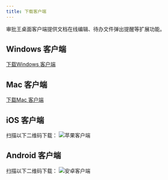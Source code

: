 ```yaml
---
title: 下载客户端
---
```


审批王桌面客户端提供文档在线编辑、待办文件弹出提醒等扩展功能。

## Windows 客户端

[下载Windows 客户端](http://oss.steedos.com/apps/steedos/windows/cn/steedos-desktop.exe)

## Mac 客户端

[下载Mac 客户端](http://oss.steedos.com/apps/steedos/mac/steedos.dmg)

## iOS 客户端

扫描以下二维码下载：
![苹果客户端](assets/workflow/download-ios.png)

## Android 客户端

扫描以下二维码下载：
![安卓客户端](assets/workflow/download-android.png)